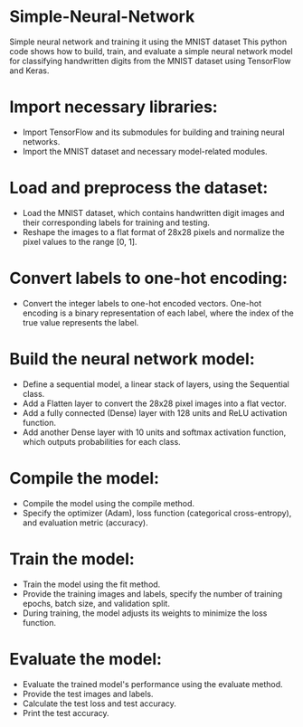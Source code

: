 # Simple-Neural-Network
Simple neural network and training it using the MNIST dataset
This python code shows how to build, train, and evaluate a simple neural network model for classifying handwritten digits from the MNIST dataset using TensorFlow and Keras.

# Import necessary libraries:

- Import TensorFlow and its submodules for building and training neural networks.
- Import the MNIST dataset and necessary model-related modules.

# Load and preprocess the dataset:

- Load the MNIST dataset, which contains handwritten digit images and their corresponding labels for training and testing.
- Reshape the images to a flat format of 28x28 pixels and normalize the pixel values to the range [0, 1].

# Convert labels to one-hot encoding:

- Convert the integer labels to one-hot encoded vectors. One-hot encoding is a binary representation of each label, where the index of the true value represents the label.

# Build the neural network model:

- Define a sequential model, a linear stack of layers, using the Sequential class.
- Add a Flatten layer to convert the 28x28 pixel images into a flat vector.
- Add a fully connected (Dense) layer with 128 units and ReLU activation function.
- Add another Dense layer with 10 units and softmax activation function, which outputs probabilities for each class.

# Compile the model:

- Compile the model using the compile method.
- Specify the optimizer (Adam), loss function (categorical cross-entropy), and evaluation metric (accuracy).

# Train the model:

- Train the model using the fit method.
- Provide the training images and labels, specify the number of training epochs, batch size, and validation split.
- During training, the model adjusts its weights to minimize the loss function.

# Evaluate the model:

- Evaluate the trained model's performance using the evaluate method.
- Provide the test images and labels.
- Calculate the test loss and test accuracy.
- Print the test accuracy.
